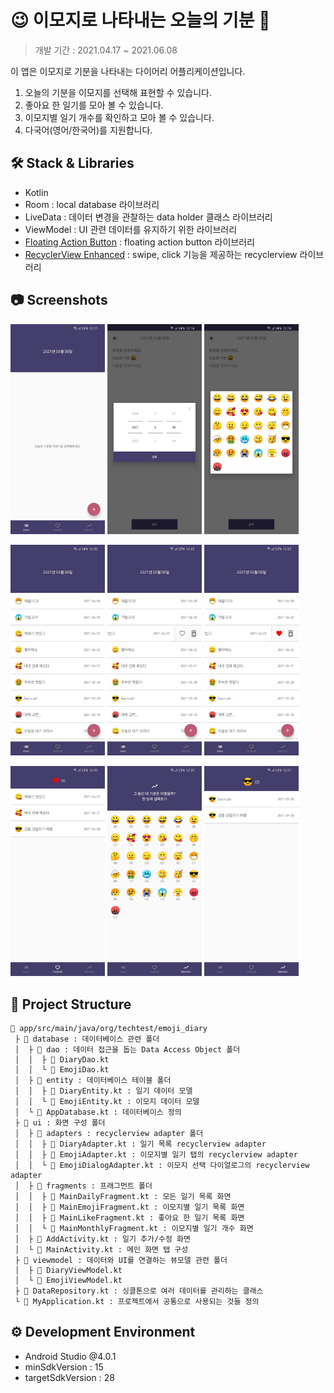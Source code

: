 # :wink: 이모지로 나타내는 오늘의 기분 :calendar:
> 개발 기간 : 2021.04.17 ~ 2021.06.08

이 앱은 이모지로 기분을 나타내는 다이어리 어플리케이션입니다.
1. 오늘의 기분을 이모지를 선택해 표현할 수 있습니다.
2. 좋아요 한 일기를 모아 볼 수 있습니다.
3. 이모지별 일기 개수를 확인하고 모아 볼 수 있습니다.
4. 다국어(영어/한국어)를 지원합니다.

## 🛠️ Stack & Libraries
- Kotlin
- Room : local database 라이브러리
- LiveData : 데이터 변경을 관찰하는 data holder 클래스 라이브러리
- ViewModel : UI 관련 데이터를 유지하기 위한 라이브러리
- [Floating Action Button](https://github.com/makovkastar/FloatingActionButton) : floating action button 라이브러리
- [RecyclerView Enhanced](https://github.com/nikhilpanju/RecyclerViewEnhanced) : swipe, click 기능을 제공하는 recyclerview 라이브러리

## :camera: Screenshots
<img alt="Screenshot1" src="images/screenshot1.jpg" width="30%"> <img alt="Screenshot2" src="images/screenshot2.jpg" width="30%"> <img alt="Screenshot3" src="images/screenshot3.jpg" width="30%">

<img alt="Screenshot4" src="images/screenshot4.jpg" width="30%"> <img alt="Screenshot5" src="images/screenshot5.jpg" width="30%"> <img alt="Screenshot6" src="images/screenshot6.jpg" width="30%">

<img alt="Screenshot7" src="images/screenshot7.jpg" width="30%"> <img alt="Screenshot8" src="images/screenshot8.jpg" width="30%"> <img alt="Screenshot9" src="images/screenshot9.jpg" width="30%">

## :art: Project Structure
```
📁 app/src/main/java/org/techtest/emoji_diary
 ├ 📁 database : 데이터베이스 관련 폴더
 │  ├ 📁 dao : 데이터 접근을 돕는 Data Access Object 폴더
 │  │  ├ 📄 DiaryDao.kt
 │  │  └ 📄 EmojiDao.kt
 │  ├ 📁 entity : 데이터베이스 테이블 폴더
 │  │  ├ 📄 DiaryEntity.kt : 일기 데이터 모델
 │  │  └ 📄 EmojiEntity.kt : 이모지 데이터 모델
 │  └ 📄 AppDatabase.kt : 데이터베이스 정의
 ├ 📁 ui : 화면 구성 폴더
 │  ├ 📁 adapters : recyclerview adapter 폴더
 │  │  ├ 📄 DiaryAdapter.kt : 일기 목록 recyclerview adapter
 │  │  ├ 📄 EmojiAdapter.kt : 이모지별 일기 탭의 recyclerview adapter
 │  │  └ 📄 EmojiDialogAdapter.kt : 이모지 선택 다이얼로그의 recyclerview adapter
 │  ├ 📁 fragments : 프래그먼트 폴더
 │  │  ├ 📄 MainDailyFragment.kt : 모든 일기 목록 화면
 │  │  ├ 📄 MainEmojiFragment.kt : 이모지별 일기 목록 화면
 │  │  ├ 📄 MainLikeFragment.kt : 좋아요 한 일기 목록 화면
 │  │  └ 📄 MainMonthlyFragment.kt : 이모지별 일기 개수 화면
 │  ├ 📄 AddActivity.kt : 일기 추가/수정 화면
 │  └ 📄 MainActivity.kt : 메인 화면 탭 구성
 ├ 📁 viewmodel : 데이터와 UI를 연결하는 뷰모델 관련 폴더
 │  ├ 📄 DiaryViewModel.kt
 │  └ 📄 EmojiViewModel.kt
 ├ 📄 DataRepository.kt : 싱클톤으로 여러 데이터를 관리하는 클래스
 └ 📄 MyApplication.kt : 프로젝트에서 공통으로 사용되는 것들 정의
```

## :gear: Development Environment
- Android Studio @4.0.1
- minSdkVersion : 15
- targetSdkVersion : 28
